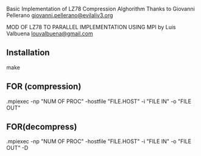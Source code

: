 Basic Implementation of LZ78 Compression Alghorithm
Thanks to Giovanni Pellerano
giovanni.pellerano@evilaliv3.org

MOD  OF LZ78  TO PARALLEL IMPLEMENTATION USING MPI
by Luis Valbuena
louvalbuena@gmail.com



## Installation

make

## FOR (compression)

.mpiexec -np "NUM OF PROC" -hostfile "FILE.HOST" -i "FILE IN" -o "FILE OUT"

## FOR(decompress)

.mpiexec -np "NUM OF PROC" -hostfile "FILE.HOST" -i "FILE IN" -o "FILE OUT" -D
